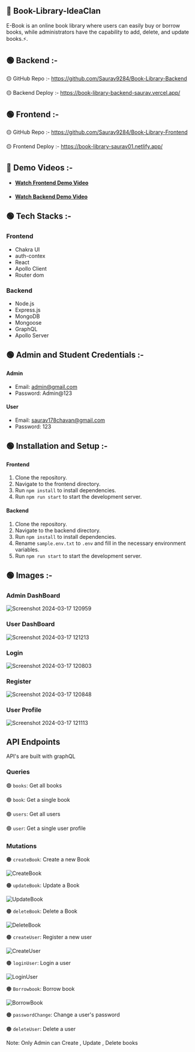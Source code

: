 ## 📙 Book-Library-IdeaClan

E-Book is an online book library where users can easily buy or borrow books, while administrators have the capability to add, delete, and update books.⚡.

## 🟢 Backend :-

🟡 GitHub Repo :- https://github.com/Saurav9284/Book-Library-Backend

🟡 Backend Deploy :- https://book-library-backend-saurav.vercel.app/

## 🟢 Frontend :-

🟡 GitHub Repo :- https://github.com/Saurav9284/Book-Library-Frontend

🟡 Frontend Deploy :- https://book-library-saurav01.netlify.app/

## 🎥 Demo Videos :-

- #### [Watch Frontend Demo Video]()

- #### [Watch Backend Demo Video](https://drive.google.com/file/d/1wMqwnwDPZyXRexX0vvQ_g8Gr5bJ8g8ni/view?usp=sharing)

## 🟢 Tech Stacks :-

### Frontend
- Chakra UI
- auth-contex
- React
- Apollo Client
- Router dom

### Backend
- Node.js
- Express.js
- MongoDB
- Mongoose
- GraphQL
- Apollo Server

## 🟢 Admin and Student Credentials :- 

#### Admin

- Email: admin@gmail.com
- Password: Admin@123

#### User

- Email: saurav178chavan@gmail.com
- Password: 123

## 🟢 Installation and Setup :-

#### Frontend

1. Clone the repository.
2. Navigate to the frontend directory.
3. Run `npm install` to install dependencies.
5. Run `npm run start` to start the development server.

#### Backend

1. Clone the repository.
2. Navigate to the backend directory.
3. Run `npm install` to install dependencies.
4. Rename `sample.env.txt` to `.env` and fill in the necessary environment variables.
5. Run `npm run start` to start the development server.

## 🟢 Images :-

### Admin DashBoard

![Screenshot 2024-03-17 120959](https://github.com/Saurav9284/Book-Library-Frontend/assets/135011685/6129a862-bca8-4aa5-a450-c9c9bdf74819)

### User DashBoard

![Screenshot 2024-03-17 121213](https://github.com/Saurav9284/Book-Library-Frontend/assets/135011685/b8121e27-8848-41a9-8124-a0f9ce0e1ff0)


### Login

![Screenshot 2024-03-17 120803](https://github.com/Saurav9284/Book-Library-Frontend/assets/135011685/f058a498-002e-468c-8667-4a8189eb697b)

### Register

![Screenshot 2024-03-17 120848](https://github.com/Saurav9284/Book-Library-Frontend/assets/135011685/9b7453ce-56fa-4e02-8fc3-3e727413ad72)

### User Profile

![Screenshot 2024-03-17 121113](https://github.com/Saurav9284/Book-Library-Frontend/assets/135011685/4b00ec17-d120-4e3b-bcc8-3a23d316ae58)


## API Endpoints

API's are built with graphQL

### Queries

🟢 `books`: Get all books

🟢 `book`: Get a single book

🟢 `users`: Get all users

🟢 `user`: Get a single user profile

### Mutations

🟠 `createBook`: Create a new Book

![CreateBook](https://github.com/Saurav9284/Book-Library-Backend/assets/135011685/c72cd903-2561-4666-9e36-7065abdc2543)


🟠 `updateBook`: Update a Book

![UpdateBook](https://github.com/Saurav9284/Book-Library-Backend/assets/135011685/4e6cfdf7-70f9-490e-9a4e-dd8062e1dd8e)


🟠 `deleteBook`: Delete a Book

![DeleteBook](https://github.com/Saurav9284/Book-Library-Backend/assets/135011685/ec2a7a66-1079-430d-9ac4-f5fb6366af2f)


🟠 `createUser`: Register a new user

![CreateUser](https://github.com/Saurav9284/Book-Library-Backend/assets/135011685/8c56e0f3-49e3-4342-af0e-5304e0f615be)


🟠 `loginUser`: Login a user

![LoginUser](https://github.com/Saurav9284/Book-Library-Backend/assets/135011685/d37ed3e9-a4bd-466b-85a0-7bb9e8db20e6)


🟠 `Borrowbook`: Borrow book

![BorrowBook](https://github.com/Saurav9284/Book-Library-Backend/assets/135011685/7efe1f25-f173-44ee-8749-46d7c38f4d39)


🟠 `passwordChange`: Change a user's password

🟠 `deleteUser`: Delete a user


Note: Only Admin can Create , Update , Delete books

